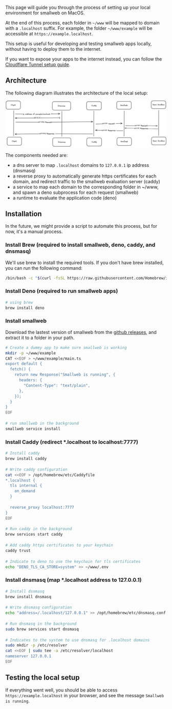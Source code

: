 This page will guide you through the process of setting up your local environment for smallweb on MacOS.

At the end of this process, each folder in `~/www` will be mapped to domain with a `.localhost` suffix. For example, the folder `~/www/example` will be accessible at `https://example.localhost`.

This setup is useful for developing and testing smallweb apps locally, without having to deploy them to the internet.

If you want to expose your apps to the internet instead, you can follow the [Cloudflare Tunnel setup guide](../cloudflare/tunnel.md).

## Architecture

The following diagram illustrates the architecture of the local setup:

![Localhost architecture](./architecture.excalidraw.png)

The components needed are:

- a dns server to map `.localhost` domains to `127.0.0.1` ip address (dnsmasq)
- a reverse proxy to automatically generate https certificates for each domain, and redirect traffic to the smallweb evaluation server (caddy)
- a service to map each domain to the corresponding folder in ~/www, and spawn a deno subprocess for each request (smallweb)
- a runtime to evaluate the application code (deno)

## Installation

In the future, we might provide a script to automate this process, but for now, it's a manual process.

### Install Brew (required to install smallweb, deno, caddy, and dnsmasq)

We'll use brew to install the required tools. If you don't have brew installed, you can run the following command:

```sh
/bin/bash -c "$(curl -fsSL https://raw.githubusercontent.com/Homebrew/install/HEAD/install.sh)"
```

### Install Deno (required to run smallweb apps)

```sh
# using brew
brew install deno
```

### Install smallweb

Download the lastest version of smallweb from the [github releases](https://github.com/pomdtr/smallweb/releases/latest), and extract it to a folder in your path.

```sh
# Create a dummy app to make sure smallweb is working
mkdir -p ~/www/example
CAT <<EOF > ~/www/example/main.ts
export default {
  fetch() {
    return new Response("Smallweb is running", {
      headers: {
        "Content-Type": "text/plain",
      },
    });
  }
}
EOF

# run smallweb in the background
smallweb service install
```

### Install Caddy (redirect *.localhost to localhost:7777)

```sh
# Install caddy
brew install caddy

# Write caddy configuration
cat <<EOF > /opt/homebrew/etc/Caddyfile
*.localhost {
  tls internal {
    on_demand
  }

  reverse_proxy localhost:7777
}
EOF

# Run caddy in the background
brew services start caddy

# Add caddy https certificates to your keychain
caddy trust

# Indicate to deno to use the keychain for tls certificates
echo "DENO_TLS_CA_STORE=system" >> ~/www/.env
```

### Install dnsmasq (map *.localhost address to 127.0.0.1)

```sh
# Install dsnmasq
brew install dnsmasq

# Write dnsmasq configuration
echo "address=/.localhost/127.0.0.1" >> /opt/homebrew/etc/dnsmasq.conf

# Run dnsmasq in the background
sudo brew services start dnsmasq

# Indicates to the system to use dnsmasq for .localhost domains
sudo mkdir -p /etc/resolver
cat <<EOF | sudo tee -a /etc/resolver/localhost
nameserver 127.0.0.1
EOF
```

## Testing the local setup

If everything went well, you should be able to access `https://example.localhost` in your browser, and see the message `Smallweb is running`.
